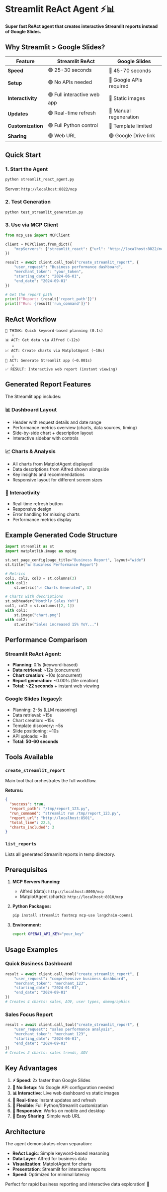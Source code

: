 # Streamlit ReAct Agent ⚡📊

**Super fast ReAct agent that creates interactive Streamlit reports instead of Google Slides.**

## Why Streamlit > Google Slides?

| Feature | Streamlit ReAct | Google Slides |
|---------|----------------|---------------|
| **Speed** | 🟢 25-30 seconds | 🔴 45-70 seconds |
| **Setup** | 🟢 No APIs needed | 🔴 Google APIs required |
| **Interactivity** | 🟢 Full interactive web app | 🔴 Static images |
| **Updates** | 🟢 Real-time refresh | 🔴 Manual regeneration |
| **Customization** | 🟢 Full Python control | 🔴 Template limited |
| **Sharing** | 🟢 Web URL | 🟢 Google Drive link |

## Quick Start

### 1. Start the Agent
```bash
python streamlit_react_agent.py
```
Server: `http://localhost:8022/mcp`

### 2. Test Generation
```bash
python test_streamlit_generation.py
```

### 3. Use via MCP Client
```python
from mcp_use import MCPClient

client = MCPClient.from_dict({
    "mcpServers": {"streamlit_react": {"url": "http://localhost:8022/mcp"}}
})

result = await client.call_tool("create_streamlit_report", {
    "user_request": "Business performance dashboard",
    "merchant_token": "your_token",
    "starting_date": "2024-06-01", 
    "end_date": "2024-09-01"
})

# Get the report path
print(f"Report: {result['report_path']}")
print(f"Run: {result['run_command']}")
```

## ReAct Workflow

```
🤔 THINK: Quick keyword-based planning (0.1s)
   ↓
📊 ACT: Get data via Alfred (~12s) 
   ↓
📈 ACT: Create charts via MatplotAgent (~10s)
   ↓  
📄 ACT: Generate Streamlit app (~0.001s)
   ↓
✅ RESULT: Interactive web report (instant viewing)
```

## Generated Report Features

The Streamlit app includes:

### 📊 **Dashboard Layout**
- Header with request details and date range
- Performance metrics overview (charts, data sources, timing)
- Side-by-side chart + description layout
- Interactive sidebar with controls

### 📈 **Charts & Analysis** 
- All charts from MatplotAgent displayed
- Data descriptions from Alfred shown alongside
- Key insights and recommendations
- Responsive layout for different screen sizes

### 🔄 **Interactivity**
- Real-time refresh button
- Responsive design
- Error handling for missing charts
- Performance metrics display

## Example Generated Code Structure

```python
import streamlit as st
import matplotlib.image as mpimg

st.set_page_config(page_title="Business Report", layout="wide")
st.title("📊 Business Performance Report")

# Metrics
col1, col2, col3 = st.columns(3)
with col1:
    st.metric("📈 Charts Generated", 3)

# Charts with descriptions
st.subheader("Monthly Sales YoY")
col1, col2 = st.columns([2, 1])
with col1:
    st.image("chart.png")
with col2:
    st.write("Sales increased 15% YoY...")
```

## Performance Comparison

### Streamlit ReAct Agent:
- **Planning**: 0.1s (keyword-based)
- **Data retrieval**: ~12s (concurrent)
- **Chart creation**: ~10s (concurrent) 
- **Report generation**: ~0.001s (file creation)
- **Total**: **~22 seconds** + instant web viewing

### Google Slides (legacy):
- Planning: 2-5s (LLM reasoning)
- Data retrieval: ~15s
- Chart creation: ~15s  
- Template discovery: ~5s
- Slide positioning: ~10s
- API uploads: ~8s
- **Total**: **50-60 seconds**

## Tools Available

### `create_streamlit_report`
Main tool that orchestrates the full workflow.

**Returns:**
```json
{
  "success": true,
  "report_path": "/tmp/report_123.py",
  "run_command": "streamlit run /tmp/report_123.py",
  "report_url": "http://localhost:8501",
  "total_time": 22.5,
  "charts_included": 3
}
```

### `list_reports`
Lists all generated Streamlit reports in temp directory.

## Prerequisites

1. **MCP Servers Running:**
   - Alfred (data): `http://localhost:8000/mcp`
   - MatplotAgent (charts): `http://localhost:8010/mcp`

2. **Python Packages:**
   ```bash
   pip install streamlit fastmcp mcp-use langchain-openai
   ```

3. **Environment:**
   ```bash
   export OPENAI_API_KEY="your_key"
   ```

## Usage Examples

### Quick Business Dashboard
```python
result = await client.call_tool("create_streamlit_report", {
    "user_request": "comprehensive business dashboard",
    "merchant_token": "merchant_123",
    "starting_date": "2024-01-01",
    "end_date": "2024-09-01"
})
# Creates 4 charts: sales, AOV, user types, demographics
```

### Sales Focus Report  
```python
result = await client.call_tool("create_streamlit_report", {
    "user_request": "sales performance analysis",
    "merchant_token": "merchant_123", 
    "starting_date": "2024-06-01",
    "end_date": "2024-09-01"
})
# Creates 2 charts: sales trends, AOV
```

## Key Advantages

1. **⚡ Speed**: 2x faster than Google Slides
2. **🔧 No Setup**: No Google API configuration needed
3. **📊 Interactive**: Live web dashboard vs static images
4. **🔄 Real-time**: Instant updates and refresh
5. **🎨 Flexible**: Full Python/Streamlit customization
6. **📱 Responsive**: Works on mobile and desktop
7. **🔗 Easy Sharing**: Simple web URL

## Architecture

The agent demonstrates clean separation:
- **ReAct Logic**: Simple keyword-based reasoning 
- **Data Layer**: Alfred for business data
- **Visualization**: MatplotAgent for charts
- **Presentation**: Streamlit for interactive reports
- **Speed**: Optimized for minimal latency

Perfect for rapid business reporting and interactive data exploration! 🚀
